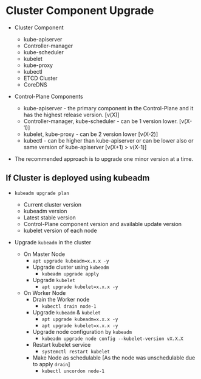 # Cluster Component Upgrade

- Cluster Component
  - kube-apiserver
  - Controller-manager
  - kube-scheduler
  - kubelet
  - kube-proxy
  - kubectl
  - ETCD Cluster
  - CoreDNS

- Control-Plane Components
  - kube-apiserver - the primary component in the Control-Plane and it has the highest release version. [v(X)]
  - Controller-manager, kube-scheduler - can be 1 version lower. [v(X-1)]
  - kubelet, kube-proxy - can be 2 version lower [v(X-2)]
  - kubectl - can be higher than kube-apiserver or can be lower also or same version of kube-apiserver [v(X+1) > v(X-1)]

- The recommended approach is to upgrade one minor version at a time.

## If Cluster is deployed using kubeadm

- `kubeadm upgrade plan`
  - Current cluster version
  - kubeadm version
  - Latest stable version
  - Control-Plane component version and available update version
  - kubelet version of each node

- Upgrade `kubeadm` in the cluster
  - On Master Node
    - `apt upgrade kubeadm=x.x.x -y`
    - Upgrade cluster using `kubeadm`
      - `kubeadm upgrade apply`
    - Upgrade `kubelet`
      - `apt upgrade kubelet=x.x.x -y`
  - On Worker Node
    - Drain the Worker node
      - `kubectl drain node-1`
    - Upgrade `kubeadm` & `kubelet`
      - `apt upgrade kubeadm=x.x.x -y`
      - `apt upgrade kubelet=x.x.x -y`
    - Upgrade node configuration by `kubeadm`
      - `kubeadm upgrade node config --kubelet-version vX.X.X`
    - Restart kubelet service
      - `systemctl restart kubelet`
    - Make Node as schedulable [As the node was unschedulable due to apply `drain`]
      - `kubectl uncordon node-1`
